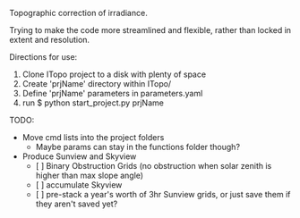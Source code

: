 Topographic correction of irradiance.

Trying to make the code more streamlined and flexible, rather than locked 
in extent and resolution.

Directions for use:
1. Clone ITopo project to a disk with plenty of space
2. Create 'prjName' directory within ITopo/
3. Define 'prjName' parameters in parameters.yaml
4. run $ python start_project.py prjName

TODO:
* Move cmd lists into the project folders
  + Maybe params can stay in the functions folder though?
* Produce Sunview and Skyview 
  + [ ]  Binary Obstruction Grids (no obstruction when solar zenith is higher than max slope angle)
  + [ ]  accumulate Skyview
  + [ ]  pre-stack a year's worth of 3hr Sunview grids, or just save them if they aren't saved yet?